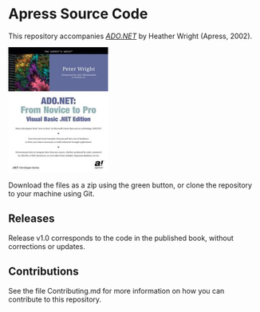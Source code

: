 # Apress Source Code

This repository accompanies [*ADO.NET*](http://www.apress.com/9781590590607) by Heather Wright (Apress, 2002).

![Cover image](9781590590607.jpg)

Download the files as a zip using the green button, or clone the repository to your machine using Git.

## Releases

Release v1.0 corresponds to the code in the published book, without corrections or updates.

## Contributions

See the file Contributing.md for more information on how you can contribute to this repository.
